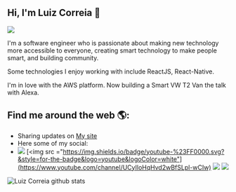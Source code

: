 ## Hi, I'm Luiz Correia 👋

<img src="https://github.com/luizcorreia/luizcorreia/blob/master/banner.png" />

I'm a software engineer who is passionate about making new technology more accessible to everyone, creating smart technology to make people smart, and building community. 

Some technologies I enjoy working with include ReactJS, React-Native.

I'm in love with the AWS platform. 
Now building a Smart VW T2 Van the talk with Alexa.

## Find me around the web 🌎:

- Sharing updates on <a href="https://luizcorreia.eti.br/"> My site </a>
- Here some of my social:
- [<img src="https://img.shields.io/badge/twitter-%231DA1F2.svg?&style=for-the-badge&logo=twitter&logoColor=white" />](https://twitter.com/luiz__correia) [<img src ="https://img.shields.io/badge/youtube-%23FF0000.svg?&style=for-the-badge&logo=youtube&logoColor=white"](https://www.youtube.com/channel/UCyIloHqHvd2wBfSLpl-wCIw)  [<img src="https://img.shields.io/badge/linkedin-%230077B5.svg?&style=for-the-badge&logo=linkedin&logoColor=white" />](https://www.linkedin.com/in/luizgcorreia/) [<img src = "https://img.shields.io/badge/instagram-%23E4405F.svg?&style=for-the-badge&logo=instagram&logoColor=white">](https://www.instagram.com/luiz__correia/) 


![Luiz Correia github stats](https://github-readme-stats.vercel.app/api?username=luizcorreia)

<!--
**luizcorreia/luizcorreia** is a ✨ _special_ ✨ repository because its `README.md` (this file) appears on your GitHub profile.

Here are some ideas to get you started:

- 🔭 I’m currently working on ...
- 🌱 I’m currently learning ...
- 👯 I’m looking to collaborate on ...
- 🤔 I’m looking for help with ...
- 💬 Ask me about ...
- 📫 How to reach me: ...
- 😄 Pronouns: ...
- ⚡ Fun fact: ...
-->
